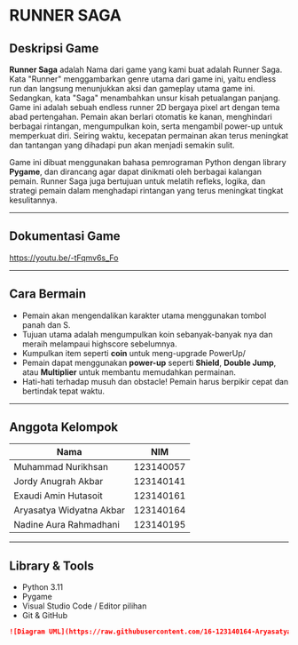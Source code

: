 # RUNNER SAGA

## Deskripsi Game

**Runner Saga** adalah Nama dari game yang kami buat adalah Runner Saga. Kata "Runner" menggambarkan genre utama dari game ini, yaitu endless run dan langsung menunjukkan aksi dan gameplay utama game ini. Sedangkan, kata "Saga" menambahkan unsur kisah petualangan panjang. Game ini adalah sebuah endless runner 2D bergaya pixel art dengan tema abad pertengahan. Pemain akan berlari otomatis ke kanan, menghindari berbagai rintangan, mengumpulkan koin, serta mengambil power-up untuk memperkuat diri. Seiring waktu, kecepatan permainan akan terus meningkat dan tantangan yang dihadapi pun akan menjadi semakin sulit.

Game ini dibuat menggunakan bahasa pemrograman Python dengan library **Pygame**, dan dirancang agar dapat dinikmati oleh berbagai kalangan pemain. Runner Saga juga bertujuan untuk melatih refleks, logika, dan strategi pemain dalam menghadapi rintangan yang terus meningkat tingkat kesulitannya.

---

## Dokumentasi Game
https://youtu.be/-tFqmv6s_Fo


---

## Cara Bermain

- Pemain akan mengendalikan karakter utama menggunakan tombol panah dan S.
- Tujuan utama adalah mengumpulkan koin sebanyak-banyak nya dan meraih melampaui highscore sebelumnya.
- Kumpulkan item seperti **coin** untuk meng-upgrade PowerUp/
- Pemain dapat menggunakan **power-up** seperti **Shield**, **Double Jump**, atau **Multiplier** untuk membantu memudahkan permainan.
- Hati-hati terhadap musuh dan obstacle! Pemain harus berpikir cepat dan bertindak tepat waktu.

---

## Anggota Kelompok

| Nama                     | NIM         |
|--------------------------|-------------|
| Muhammad Nurikhsan       | 123140057   |
| Jordy Anugrah Akbar      | 123140141   |
| Exaudi Amin Hutasoit     | 123140161   |
| Aryasatya Widyatna Akbar | 123140164   |
| Nadine Aura Rahmadhani   | 123140195   |

---

## Library & Tools

- Python 3.11  
- Pygame  
- Visual Studio Code / Editor pilihan  
- Git & GitHub

```markdown
![Diagram UML](https://raw.githubusercontent.com/16-123140164-Aryasatya/Project-game-PBO/main/Project%20Game%20PBO/assets/UML.png)

